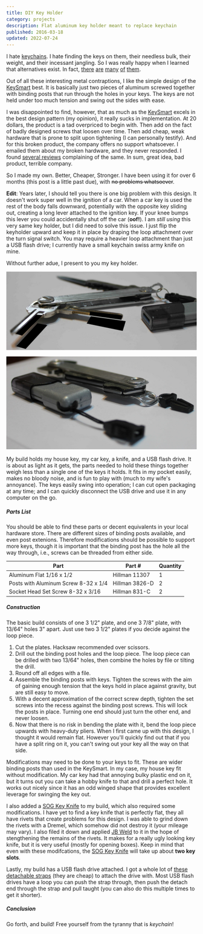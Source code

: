 ```yaml
---
title: DIY Key Holder
category: projects
description: Flat aluminum key holder meant to replace keychain
published: 2016-03-18
updated: 2022-07-24
---
```

I hate [keychains](https://www.google.com/search?tbm=isch&q=keychain). I hate finding the keys on them, their needless bulk, their weight, and their incessant jangling.
So I was really happy when I learned that alternatives exist. In fact, [there](https://www.keybar.us/) [are](https://huckberry.com/store/keydisk/category/p/17267-keydisk) [many](http://lifehacker.com/5828762/diy-swiss-army-style-folding-keychain-gives-you-more-room-in-your-pockets) [of](https://mykeyport.com/) [them](http://www.getkeysmart.com/). 

Out of all these interesting metal contraptions, I like the simple design of the [KeySmart](http://www.getkeysmart.com/) best. It is basically just two pieces of aluminum screwed together with binding posts that run through the holes in your keys. The keys are not held under too much tension and swing out the sides with ease.

I was disappointed to find, however, that as much as the [KeySmart](http://www.getkeysmart.com/) excels in the best design pattern (my opinion), it really sucks in implementation. At 20 dollars, the product is a tad overpriced to begin with. Then add on the fact of badly designed screws that loosen over time. Then add cheap, weak hardware that is prone to split upon tightening (I can personally testify). And for this broken product, the company offers no support whatsoever. I emailed them about my broken hardware, and they never responded. I found [several reviews](http://www.amazon.com/KeySmart-Compact-Key-Holder-Extended/dp/B010BMT0ES#customerReviews) complaining of the same. In sum, great idea, bad product, terrible company.

So I made my own. Better, Cheaper, Stronger. I have been using it for over 6 months (this post is a little past due), with ~~no problems whatsoever~~.

**Edit**:
Years later, I should tell you there is one big problem with this design.
It doesn't work super well in the ignition of a car.
When a car key is used the rest of the body falls downward, potentially with the opposite key sliding out, creating a long lever attached to the ignition key.
If your knee bumps this lever you could accidentally shut off the car (**oof!**).
I am *still using* this very same key holder, but I did need to solve this issue.
I just flip the keyholder upward and keep it in place by draping the loop attachment over the turn signal switch.
You may require a heavier loop attachment than just a USB flash drive; I currently have a small keychain swiss army knife on mine.

Without further adue, I present to you my key holder.

![Top Side](/assets/img/key_holder_top.jpg)

![Bottom Side](/assets/img/key_holder_bottom.jpg)

My build holds my house key, my car key, a knife, and a USB flash drive. It is about as light as it gets, the parts needed to hold these things together weigh less than a single one of the keys it holds. It fits in my pocket easily, makes no bloody noise, and is fun to play with (much to my wife's annoyance). The keys easily swing into operation; I can cut open packaging at any time; and I can quickly disconnect the USB drive and use it in any computer on the go.

##### Parts List #####

You should be able to find these parts or decent equivalents in your local hardware store.
There are different sizes of binding posts available, and even post extenions. 
Therefore modifications should be possible to support more keys, though it is important that the binding post has the hole all the way through, i.e., screws can be threaded from either side.

| Part                                     | Part #           | Quantity   |
| ---------------------------------------- | ---------------- | ---------- |
| Aluminum Flat 1/16 x 1/2                 | Hillman 11307    | 1          |
| Posts with Aluminum Screw 8-32 x 1/4     | Hillman 3826-D   | 2          |
| Socket Head Set Screw 8-32 x 3/16        | Hillman 831-C    | 2          |

##### Construction #####

The basic build consists of one 3 1/2" plate, and one 3 7/8" plate, with 13/64" holes 3" apart.
Just use two 3 1/2" plates if you decide against the loop piece.

1. Cut the plates. Hacksaw recommended over scissors.
2. Drill out the binding post holes and the loop piece. The loop piece can be drilled with two 13/64" holes, then combine the holes by file or tilting the drill.
3. Round off all edges with a file.
4. Assemble the binding posts with keys. Tighten the screws with the aim of gaining enough tension that the keys hold in place against gravity, but are still easy to move.
5. With a decent approximation of the correct screw depth, tighten the set screws into the recess against the binding post screws.
This will lock the posts in place. Turning one end should just turn the other end, and never loosen.
6. Now that there is no risk in bending the plate with it, bend the loop piece upwards with heavy-duty pliers. When I first came up with this design, I thought it would remain flat. However you'll quickly find out that if you have a split ring on it, you can't swing out your key all the way on that side.

Modifications may need to be done to your keys to fit. These are wider binding posts than used in the KeySmart.
In my case, my house key fit without modification. My car key had that annoying bulky plastic end on it, but it turns out you can take a hobby knife to that and drill a perfect hole.
It works out nicely since it has an odd winged shape that provides excellent leverage for swinging the key out.

I also added a [SOG Key Knife](http://www.sogknives.com/key-knife.html) to my build, which also required some modifications.
I have yet to find a key knife that is perfectly flat, they all have rivets that create problems for this design. I was able to grind down the rivets with a Dremel, which somehow did not destroy it (your mileage may vary). I also filed it down and applied [JB Weld](http://www.jbweld.com/) to it in the hope of stengthening the remains of the rivets. It makes for a really ugly looking key knife, but it is very useful (mostly for opening boxes). Keep in mind that even with these modifcations, the [SOG Key Knife](http://www.sogknives.com/key-knife.html) will take up about **two key slots**.

Lastly, my build has a USB flash drive attached. I got a whole lot of [these detachable straps](http://www.ebay.com/itm/Plastic-Detachable-Lanyard-Wrist-Strap-Lariat-Handy-4-Phone-card-holder-key-ring-/190934909901?pt=LH_DefaultDomain_0&var=&hash=item2c749b83cd) (they are cheap) to attach the drive with. Most USB flash drives have a loop you can push the strap through, then push the detach end through the strap and pull taught (you can also do this multiple times to get it shorter).

##### Conclusion #####

Go forth, and build! Free yourself from the tyranny that is *keychain*!
